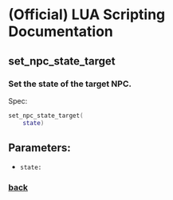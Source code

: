 
# (Official) LUA Scripting Documentation

## set_npc_state_target

### Set the state of the target NPC.

Spec:
```lua
set_npc_state_target(
	state)
```
## Parameters:
- `state:` 
### [back](../npcs)
